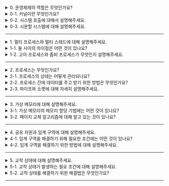 <details>
  <summary>0. 운영체제의 역할은 무엇인가요?</summary>

운영체제는 응용 프로그램과 사용자로부터 모든 컴퓨터 자원을 보호하고 효율적으로 관리하는 소프트웨어입니다. 하드웨어 인터페이스를 통해 다양한 하드웨어의 호환성을 제공하고 사용자 인터페이스를 통해 사용자에게 편의성을 제공합니다.
</details>
<details>
  <summary>0-1. 커널이란 무엇인가요?</summary>

커널은 프로세스, 메모리 관리와 같은 운영체제의 핵심 기능을 구현한 프로그램입니다. 컴퓨터 실행 시 가장 먼저 실행되며 커널이 모든 컴퓨터 자원을 관리하기 때문에 사용자나 응용 프로그램은 커널을 통해서만 컴퓨터 자원에 접근할 수 있습니다.
</details>
<details>
  <summary>0-2. 시스템 호출에 대해서 설명해주세요.</summary>

시스템 호출은 커널이 자신을 보호하기 위해 만든 인터페이스입니다. 응용 프로그램과 사용자로부터 컴퓨터 자원을 보호하고 오직 시스템 호출을 통해서 컴퓨터 자원을 사용하기 위한 요청을 할 수 있습니다.
</details>
<details>
  <summary>0-3. 시분할 시스템에 대해 설명해주세요.</summary>

시분할 시스템은 CPU 사용 시간을 잘게 쪼개어 여러 작업에 나누어줌으로써 동시에 실행되는 것처럼 보이게 합니다. 오늘날 대부분의 컴퓨터에서는 시분할 시스템이 사용됩니다. 
</details>

---

<details>
  <summary>1. 멀티 프로세스와 멀티 스레드에 대해 설명해주세요.</summary>

멀티 스레드란 하나의 프로세스가 동시에 여러 개의 일을 수행하는 것입니다. 한 프로세스 내의 여러개의 스레드가 각각의 스택과 레지스터를 가지고 프로세스의 나머지 메모리 영역을 공유하게 됩니다.
멀티 프로세스는 여러 개의 프로세스가 시분할 시스템에서 동시에 처리되는 것을 말합니다. 각각의 프로세스는 독립된 메모리 공간을 차지합니다.
</details>
<details>
  <summary>1-1. 둘 사이의 차이점은 어떤 것이 있나요?</summary>

멀티 스레드는 스택을 제외한 프로세스의 메모리 공간을 공유합니다. 때문에 하나의 스레드가 뻗으면 다른 스레드까지 함께 뻗으면서 전체 작업이 중지될 수 있습니다.
멀티 프로세스는 각각의 독립된 메모리 공간을 가지기 때문에 하나의 프로세스가 뻗어도 다른 프로세스는 지속적으로 작업을 수행할 수 있습니다.
</details>
<details>
  <summary>1-2. 고아 프로세스와 좀비 프로세스가 무엇인지 설명해주세요.</summary>

고아 프로세스는 자식 프로세스가 종료되기 전에 부모 프로세스가 먼저 종료되어 남은 자식 프로세스를 말합니다. 좀비 프로세스는 자식 프로세스가 종료되었는데도 부모 프로세스가 자원을 회수하지 않은 자식 프로세스를 말합니다.

고아 프로세스와 자식 프로세스가 많아지면 자원이 낭비되기 때문에 운영체제는 주기적으로 반환되지 못한 자원을 회수해야 합니다.
</details>

---

<details>
  <summary>2. 프로세스는 무엇인가요?</summary>

프로세스는 프로그램이 메모리에 올라와서 CPU를 할당받아 실행되는 것을 프로세스라 합니다. 

#### 프로그램이 메모리에 올라올 때 어떤 일이 벌어지나요?
프로세스가 메모리에 올라오면 프로세스를 처리하기 위한 다양한 정보가 들어있는 PCB가 만들어집니다. PCB는 OS가 해당 프로세스를 실행하기 위해 관리하는 데이터 구조이므로 운영체제 영역에 만들어지게 됩니다. 프로세스가 종료되면 PCB 역시 폐기됩니다.

PCB에 포함되어 있는 정보는 다음과 같은 것들이 있습니다.

- 프로세스 구분자(PID): 메모리에 있는 여러 개의 프로세스를 구분합니다.
- 메모리 관련 정보: 메모리 위치 정보, 메모리 보호를 위한 경계 레지스터, 한계 레지스터
- 각종 중간값: 다음에 실행할 명령어 주소를 저장하는 프로그램 카운터, 각종 중간값을 보관중인 레지스터들
</details>
<details>
  <summary>2-1. 프로세스의 상태는 어떻게 관리되나요?</summary>

CPU 스케줄러는 프로세스가 생성된후 종료될 때까지의 모든 상태 변화를 조정합니다. 스케줄링은 규모에 따라 고수준, 중간 수준, 저수준 스케줄링으로 구분됩니다.

##### 고수준 스케줄링(장기 스케줄링, 작업 스케줄링)
고수준 스케줄링은 시스템 내의 전체 작업 수를 조절합니다. 작업 요청이 오면 시스템 자원을 고려하여 작업 승인 여부를 결정하며 이에 따라 시스템 내에서 실행 가능한 프로세스의 총 개수가 결정됩니다. 이를 멀티 프로그래밍 정도(degree of multiprogramming)이라고 합니다.

##### 저수준 스케줄링(단기 스케줄링)
저수준 스케줄링은 어떤 프로세스에 CPU를 할당할지 결정하고, 대기 상태로 보낼지 결정합니다.

##### 중간 수준 스케줄링
중간 수준 스케줄링은 시스템의 부하를 조절합니다. 일부 프로세스를 중지 상태로 옮김으로써 나머지 프로세스가 원만하게 작동하도록 지원합니다.
</details>
<details>
  <summary>2-2. 프로세스 간에 데이터를 주고 받기 위한 방법은 무엇인가요?</summary>

운영체제는 프로세스 간에 쉽게 데이터를 주고 받을 수 있는 통신 방법을 제공하며 이를 IPC라고 합니다. 주요 방법으로는 공유 메모리, 파이프, 소켓이 있습니다.
</details>
<details>
  <summary>2-3. 파이프와 소켓에 대해 자세히 설명해주세요.</summary>

파이프는 IPC를 위하여 OS가 제공하는 통신 기법입니다. 통신을 위해 단방향 파이프 2개가 필요하며 쓰기 연산을 하면 데이터가 전송되고 읽기 연산을 하면 데이터를 받습니다. 데이터를 쓰는 순간 자동으로 다른 프로세스의 대기 상태가 종료되어 데이터 동기화가 이루어집니다.

소켓은 네트워크로 연결된 컴퓨터에서 데이터를 주고받기 위한 통신입니다. 소켓은 프로세스 동기화를 지원하며 소켓 1개로도 양방향 통신이 가능합니다. 서버 프로세스(데몬)는 소켓을 이용하여 여러 클라이언트에게 서비스를 제공합니다.
</details>

---

<details>
  <summary>3. 가상 메모리에 대해 설명해주세요.</summary>

가상 메모리는 크기가 다른 물리 메모리에서 일관되게 프로세스를 실행할 수 있는 기술입니다. 스왑 영역을 이용하여 물리 메모리가 가득 차면 일부 프로세스를 스왑 영역으로 보내고(스왑아웃) 몇 개의 프로세스가 종료되면 프로세스를 메모리로 가져옵니다(스왑인).

가상 메모리 시스템에서 가상 주소는 물리 메모리나 스왑 영역 중 한 곳에 위치합니다. 메모리 관리자는 가상 주소와 물리 주소를 일대일로 매핑한 테이블로 관리합니다.
</details>
<details>
  <summary>3-1. 가상 메모리의 메모리 할당 기법에는 어떤 것이 있나요?</summary>

고정 분할 방식을 이용하는 페이징 기법과 가변 분할 방식을 이용하는 세그먼테이션 기법이 있습니다.

#### 각 방식에 대해서 설명해주세요.
페이징 기법은 고정 분할 방식을 이용한 가상 메모리 관리 기법입니다. 가상 주소의 분할된 각 영역을 페이지(page), 물리 메모리의 각 영역은 프레임(frame)이라고 부릅니다. 페이지와 프레임의 크기는 동일하며 가상 주소를 물리 주소로 변환하기 위한 페이지 테이블을 가집니다.

페이지 테이블은 하나의 열로 구성되며 위에서부터 차례로 페이지 0과 연결되는 프레임 번호가 있습니다. 각 프로세스는 운영체제 영역에 존재하는 페이지 테이블에 빠르게 접근하기 위한 페이지 테이블 기준 레지스터(PTBR)을 가집니다.

가변 분할 방식을 이용한 가상 메모리 관리 기법으로 물리 메모리를 프로세스 크기에 따라 가변적으로 나누어 사용합니다. 페이징 기법과 마찬가지로 가상 주소를 물리 주소로 변환하는데 세그먼테이션 테이블을 사용합니다.

세그먼테이션 기법의 장점은 프로세스 단위로 메모리를 관리하기 때문에 세그먼테이션 테이블이 작고 단순해진다는 것이지만 물리 메모리의 외부 단편화로 관리가 복잡해집니다.

세그먼테이션 테이블에는 세그먼트의 크기를 나타내는 limit와 물리 메모리의 시작 주소를 나타내는 address가 있습니다. limit는 메모리를 보호하는 역할을 하며 사용자가 크기보다 더 큰 주소에 접근하려고하면 메모리 관리자는 해당 프로세스를 강제 종료합니다.

</details>
<details>
  <summary>3-2. 페이지 교체 알고리즘에 대해 알고 있는 것이 있나요?</summary>

FIFO, 최적 알고리즘, 최적 근접 알고리즘인 LRU, LFU, NUR이 있습니다.

#### 최적 근접 알고리즘에 대해서 아는대로 설명해주세요.
LRU(Least Recently Used)는 현재를 기준으로 가장 과거에 사용한 페이지를 스왑 영역으로 보냅니다.
LFU(Least Frequently Used)는 프레임에 있는 페이지마다 사용된 횟수를 세어 가장 적게 사용한 페이지를 스왑 영역으로 보냅니다.
NUR(Not Used Recently)은 참조 비트와 변경 비트를 이용하여 가장 최근에 사용되지 않은 페이지를 스왑 영역으로 보냅니다.
</details>

---

<details>
  <summary>4. 공유 자원과 임계 구역에 대해 설명해주세요.</summary>

공유 자원은 여러 프로세스가 공동으로 이용하는 변수, 메모리, 파일 등을 말합니다. 2개 이상의 프로세스가 공유 자원에 접근하면 경쟁 조건(race condition)이 발생하며 실행 순서에 따라 결과가 변합니다.

공유 자원 접근 순서에 따라 실행 결과가 달라지는 프로그램의 영역을 임계구역이라 합니다.
</details>
<details>
  <summary>4-1. 임계 구역을 해결하기 위해 필요한 조건에는 어떤 것이 있나요?</summary>

상호 배제(mutual exclusion)

- 한 프로세스가 임계구역에 들어가면 다른 프로세스는 임계구역에 들어갈 수 없어야 합니다.

한정 대기(bounded waiting)

- 어떤 프로세스도 임계구역에 진입하지 못하여 무한 대기하지 않아야 합니다.

진행의 융통성(progress flexibility)

- 한 프로세스가 다른 프로세스의 진행을 방해해서는 안됩니다. 프로세스 A의 작업 속도와 관계 없이 공유 자원 공유 자원을 사용하고 있지 않다면 프로세스 B는 접근 가능해야 합니다.
</details>
<details>
  <summary>4-2. 임계 구역을 해결하기 위한 방법에 대해 설명해주세요.</summary>

##### 세마포어(semaphore)
세마포어는 공유 가능한 자원의 수 n을 설정합니다. n이 0보다 크면 임계구역에 진입합니다. n이 0이하이면 큐에 저장되어 있다가 n이 증가하고 동기화 신호를 받으면 임계구역에 진입합니다.

##### 모니터
세마포어는 개발자가 세마포어를 누락하는 경우 임계구역에 곧바로 진입할 수 있는 문제가 있습니다. 이를 방지하기 위해 모든 프로세스가 세마포어를 따르도록 구현한 것이 모니터입니다. 공유 자원을 숨기고 공유 자원에 접근하기 위한 퍼블릭 인터페이스만 제공하여 자원을 보호하고 프로세스 간 동기화할 수 있습니다.

</details>

---

<details>
  <summary>5. 교착 상태에 대해 설명해주세요.</summary>

2개 이상의 작업이 동시에 이루어지는 경우, 다른 작업이 끝나기만 기다리며 작업을 더 이상 진행하지 못하는 것을 교착 상태라 합니다.

교착 상태는 다른 프로세스와 공유할 수 없는 자원을 사용하거나 잠금을 사용하는 경우 발생할 수 있습니다.
</details>
<details>
  <summary>5-1. 교착 상태가 발생하는 필요 조건에 대해 설명해주세요.</summary>

상호 배제

- 임계구역으로 보호되는 배타적인 자원은 여러 프로세스가 동시에 사용할 수 없습니다. 배타적인 자원을 사용하면 교착 상태가 발생할 수 있습니다. 

비선점

- 한 프로세스가 사용중인 자원을 다른 프로세스가 빼앗을 수 없다면 교착 상태가 발생할 수 있습니다.

점유와 대기

- 한 프로세스가 다른 프로세스가 필요로 하는 자원을 점유하며 다른 자원을 대기하면 교착 상태가 발생할 수 있습니다.

원형 대기

- 점유와 대기를 하는 프로세스가 원을 이루면 서로 양보하지 않기 때문에 교착 상태가 발생할 수 있습니다.
</details>
<details>
  <summary>5-2. 교착 상태를 해결하기 위한 해결법은 무엇인가요?</summary>

예방

- 교착 상태를 유발하는 네 가지 조건이 발생하지 않도록 무력화합니다. 실효성이 적어 잘 사용되지 않습니다.

회피

- 자원 할당량을 조절하여 교착 상태를 해결합니다. 교착 상태를 발생시키지 않기 위한 자원 할당량을 알 수 없어 사용되지 않습니다.

검출과 회복

- 자원 할당 그래프를 모니터링하면서 교착 상태가 발생하는지 살펴봅니다. 교착 상태가 발생하면 회복 단계가 진행됩니다. 현실적인 방법입니다.
</details>

---
